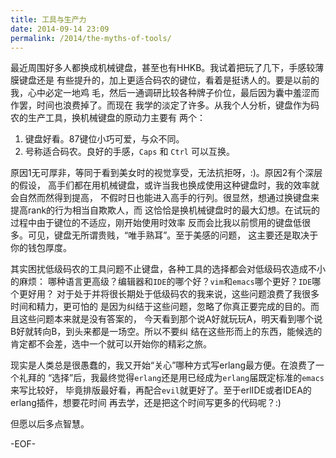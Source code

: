 ```yaml
---
title: 工具与生产力
date: 2014-09-14 23:09
permalink: /2014/the-myths-of-tools/
---
```


最近周围好多人都换成机械键盘，甚至也有HHKB。我试着把玩了几下，手感较薄膜键盘还是
有些提升的，加上更适合码农的键位，看着是挺诱人的。要是以前的我，心中必定一地鸡
毛，然后一通调研比较各种牌子价位，最后因为囊中羞涩而作罢，时间也浪费掉了。而现在
我学的淡定了许多。从我个人分析，键盘作为码农的生产工具，换机械键盘的原动力主要有
两个：

1. 键盘好看。87键位小巧可爱，与众不同。
2. 号称适合码农。良好的手感，`Caps` 和 `Ctrl` 可以互换。

原因1无可厚非，等同于看到美女时的视觉享受，无法抗拒呀，:)。原因2有个深层的假设，
高手们都在用机械键盘，或许当我也换成使用这种键盘时，我的效率就会自然而然得到提高，
不假时日也能进入高手的行列。很显然，想通过换键盘来提高rank的行为相当自欺欺人，而
这恰恰是换机械键盘时的最大幻想。在试玩的过程中由于键位的不适应，刚开始使用时效率
反而会比我以前惯用的键盘低很多。可见，键盘无所谓贵贱，“唯手熟耳”。至于美感的问题，
这主要还是取决于你的钱包厚度。

其实困扰低级码农的工具问题不止键盘，各种工具的选择都会对低级码农造成不小的麻烦：
哪种语言更高级？编辑器和`IDE`的哪个好？`vim`和`emacs`哪个更好？`IDE`哪个更好用？
对于处于并将很长期处于低级码农的我来说，这些问题浪费了我很多时间和精力，更可怕的
是因为纠结于这些问题，忽略了你真正要完成的目的。而且这些问题本来就是没有答案的，
今天看到那个说A好就玩玩A，明天看到哪个说B好就转向B，到头来都是一场空。所以不要纠
结在这些形而上的东西，能候选的肯定都不会差，选中一个就可以开始你的精彩之旅。

现实是人类总是很愚蠢的，我又开始“关心”哪种方式写erlang最方便。在浪费了一个礼拜的
“选择”后，我最终觉得`erlang`还是用已经成为`erlang`届既定标准的`emacs`来写比较好，
毕竟排版最好看，再配合`evil`就更好了。至于erlIDE或者IDEA的erlang插件，想要花时间
再去学，还是把这个时间写更多的代码呢？:)

但愿以后多点智慧。

-EOF-
